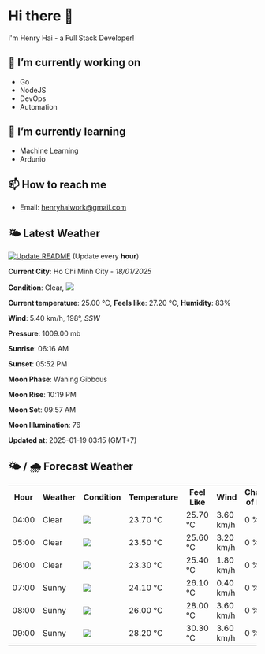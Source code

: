# Hi there 👋

I'm Henry Hai - a Full Stack Developer!

## 🔭 I’m currently working on

- Go
- NodeJS
- DevOps
- Automation

## 🌱 I’m currently learning

- Machine Learning
- Ardunio

## 📫 How to reach me

- Email: <henryhaiwork@gmail.com>

## 🌤️ Latest Weather
[![Update README](https://github.com/henry0hai/henry0hai/actions/workflows/udpateReadme.yml/badge.svg)](https://github.com/henry0hai/henry0hai/actions/workflows/udpateReadme.yml)
(Update every **hour**)
<!-- CURRENT_WEATHER:START -->
**Current City**: Ho Chi Minh City - *18/01/2025*

**Condition**: Clear, <img src="https://cdn.weatherapi.com/weather/64x64/night/113.png"/>

**Current temperature**: 25.00 °C, **Feels like**: 27.20 °C, **Humidity**: 83%

**Wind**: 5.40 km/h, 198°, *SSW*

**Pressure**: 1009.00 mb

**Sunrise**: 06:16 AM

**Sunset**: 05:52 PM

**Moon Phase**: Waning Gibbous

**Moon Rise**: 10:19 PM

**Moon Set**: 09:57 AM

**Moon Illumination**: 76

**Updated at**: 2025-01-19 03:15 (GMT+7)<!-- CURRENT_WEATHER:END -->

## 🌤️ / 🌧️ Forecast Weather
<!-- FORECAST_WEATHER:START -->
<table>
		<tr>
			<th>Hour</th>
			<th>Weather</th>
			<th>Condition</th>
			<th>Temperature</th>
			<th>Feel Like</th>
			<th>Wind</th>
			<th>Chance of Rain</th>
		</tr>
				<tr>
					<td>04:00</td>
					<td>Clear </td>
					<td><img src='https://cdn.weatherapi.com/weather/64x64/night/113.png'/></td>
					<td>23.70 °C</td>
					<td>25.70 °C</td>
					<td>3.60 km/h</td>
					<td>0 %</td>
				</tr>
				<tr>
					<td>05:00</td>
					<td>Clear </td>
					<td><img src='https://cdn.weatherapi.com/weather/64x64/night/113.png'/></td>
					<td>23.50 °C</td>
					<td>25.60 °C</td>
					<td>3.20 km/h</td>
					<td>0 %</td>
				</tr>
				<tr>
					<td>06:00</td>
					<td>Clear </td>
					<td><img src='https://cdn.weatherapi.com/weather/64x64/night/113.png'/></td>
					<td>23.30 °C</td>
					<td>25.40 °C</td>
					<td>1.80 km/h</td>
					<td>0 %</td>
				</tr>
				<tr>
					<td>07:00</td>
					<td>Sunny</td>
					<td><img src='https://cdn.weatherapi.com/weather/64x64/day/113.png'/></td>
					<td>24.10 °C</td>
					<td>26.10 °C</td>
					<td>0.40 km/h</td>
					<td>0 %</td>
				</tr>
				<tr>
					<td>08:00</td>
					<td>Sunny</td>
					<td><img src='https://cdn.weatherapi.com/weather/64x64/day/113.png'/></td>
					<td>26.00 °C</td>
					<td>28.00 °C</td>
					<td>3.60 km/h</td>
					<td>0 %</td>
				</tr>
				<tr>
					<td>09:00</td>
					<td>Sunny</td>
					<td><img src='https://cdn.weatherapi.com/weather/64x64/day/113.png'/></td>
					<td>28.20 °C</td>
					<td>30.30 °C</td>
					<td>3.60 km/h</td>
					<td>0 %</td>
				</tr>
</table>
<!-- FORECAST_WEATHER:END -->
